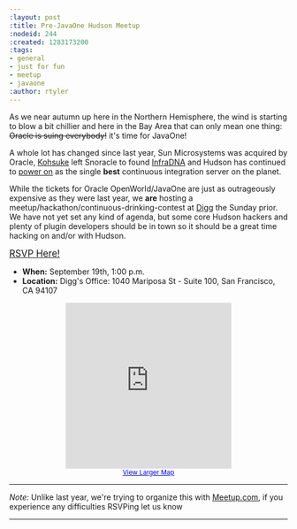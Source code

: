 ```yaml
---
:layout: post
:title: Pre-JavaOne Hudson Meetup
:nodeid: 244
:created: 1283173200
:tags:
- general
- just for fun
- meetup
- javaone
:author: rtyler
---
```

As we near autumn up here in the Northern Hemisphere, the wind is starting to blow a bit chillier and here in the Bay Area that can only mean one thing: <strike>Oracle is suing everybody!</strike> it's time for JavaOne!

A whole lot has changed since last year, Sun Microsystems was acquired by Oracle, [Kohsuke](http://kohsuke.org/) left Snoracle to found [InfraDNA](http://www.infradna.com) and Hudson has continued to [power on](http://www.hudson-labs.org/content/cloudbees-announce-hudson-service) as the single **best** continuous integration server on the planet.

While the tickets for Oracle OpenWorld/JavaOne are just as outrageously expensive as they were last year, we **are** hosting a meetup/hackathon/continuous-drinking-contest at [Digg](http://about.digg.com/opensource) the Sunday prior. We have not yet set any kind of agenda, but some core Hudson hackers and plenty of plugin developers should be in town so it should be a great time hacking on and/or with Hudson.

<big><a href="http://www.meetup.com/hudsonmeetup/calendar/14515128/">RSVP Here!</a></big>
<!--break-->
* **When:** September 19th, 1:00 p.m.
* **Location:** Digg's Office: 1040 Mariposa St - Suite 100, San Francisco, CA 94107

<center>
<iframe width="300" height="300" frameborder="0" scrolling="no" marginheight="0" marginwidth="0" src="http://maps.google.com/maps?f=q&amp;source=s_q&amp;hl=en&amp;geocode=&amp;q=1040+Mariposa+St+-+Suite+100+San+Francisco,+CA+94107&amp;sll=37.0625,-95.677068&amp;sspn=39.780156,78.662109&amp;ie=UTF8&amp;hq=&amp;hnear=1040+Mariposa+St,+San+Francisco,+California+94107&amp;ll=37.764201,-122.394304&amp;spn=0.020356,0.025749&amp;z=14&amp;iwloc=A&amp;output=embed"></iframe><br /><small><a href="http://maps.google.com/maps?f=q&amp;source=embed&amp;hl=en&amp;geocode=&amp;q=1040+Mariposa+St+-+Suite+100+San+Francisco,+CA+94107&amp;sll=37.0625,-95.677068&amp;sspn=39.780156,78.662109&amp;ie=UTF8&amp;hq=&amp;hnear=1040+Mariposa+St,+San+Francisco,+California+94107&amp;ll=37.764201,-122.394304&amp;spn=0.020356,0.025749&amp;z=14&amp;iwloc=A" style="color:#0000FF;text-align:left">View Larger Map</a></small></center>


----

*Note:* Unlike last year, we're trying to organize this with [Meetup.com](http://meetup.com), if you experience any difficulties RSVPing let us know

----

